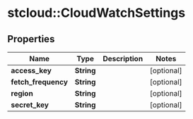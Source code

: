 # stcloud::CloudWatchSettings

## Properties
Name | Type | Description | Notes
------------ | ------------- | ------------- | -------------
**access_key** | **String** |  | [optional] 
**fetch_frequency** | **String** |  | [optional] 
**region** | **String** |  | [optional] 
**secret_key** | **String** |  | [optional] 


